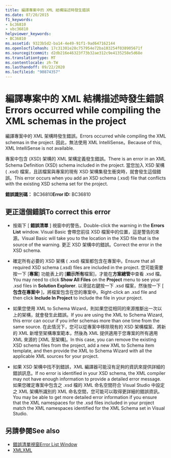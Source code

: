 ```yaml
---
title: 編譯專案中的 XML 結構描述時發生錯誤
ms.date: 07/20/2015
f1_keywords:
- bc36810
- vbc36810
helpviewer_keywords:
- BC36810
ms.assetid: 9323b5d2-ba14-4e49-91f1-9ad647162144
ms.openlocfilehash: 17c31301e28c757954e72ba103254f038905671f
ms.sourcegitcommit: d2db216e46323f73b32ae312c9e4135258e5d68e
ms.translationtype: MT
ms.contentlocale: zh-TW
ms.lasthandoff: 09/22/2020
ms.locfileid: "90874357"
---
```

# <a name="errors-occurred-while-compiling-the-xml-schemas-in-the-project"></a><span data-ttu-id="0c366-102">編譯專案中的 XML 結構描述時發生錯誤</span><span class="sxs-lookup"><span data-stu-id="0c366-102">Errors occurred while compiling the XML schemas in the project</span></span>

<span data-ttu-id="0c366-103">編譯專案中的 XML 架構時發生錯誤。</span><span class="sxs-lookup"><span data-stu-id="0c366-103">Errors occurred while compiling the XML schemas in the project.</span></span> <span data-ttu-id="0c366-104">因此，無法使用 XML IntelliSense。</span><span class="sxs-lookup"><span data-stu-id="0c366-104">Because of this, XML IntelliSense is not available.</span></span>  
  
 <span data-ttu-id="0c366-105">專案中包含 (XSD) 架構的 XML 架構定義發生錯誤。</span><span class="sxs-lookup"><span data-stu-id="0c366-105">There is an error in an XML Schema Definition (XSD) schema included in the project.</span></span> <span data-ttu-id="0c366-106">當您加入 XSD 架構 ( .xsd) 檔案，且該檔案與專案的現有 XSD 架構集發生衝突時，就會發生這個錯誤。</span><span class="sxs-lookup"><span data-stu-id="0c366-106">This error occurs when you add an XSD schema (.xsd) file that conflicts with the existing XSD schema set for the project.</span></span>  
  
 <span data-ttu-id="0c366-107">**錯誤識別碼：** BC36810</span><span class="sxs-lookup"><span data-stu-id="0c366-107">**Error ID:** BC36810</span></span>  
  
## <a name="to-correct-this-error"></a><span data-ttu-id="0c366-108">更正這個錯誤</span><span class="sxs-lookup"><span data-stu-id="0c366-108">To correct this error</span></span>  
  
- <span data-ttu-id="0c366-109">按兩下 [ **錯誤清單** ] 視窗中的警告。</span><span class="sxs-lookup"><span data-stu-id="0c366-109">Double-click the warning in the **Errors List** window.</span></span> <span data-ttu-id="0c366-110">Visual Basic 會帶您前往 XSD 檔案中的位置，這是警告的來源。</span><span class="sxs-lookup"><span data-stu-id="0c366-110">Visual Basic will take you to the location in the XSD file that is the source of the warning.</span></span> <span data-ttu-id="0c366-111">更正 XSD 架構中的錯誤。</span><span class="sxs-lookup"><span data-stu-id="0c366-111">Correct the error in the XSD schema.</span></span>  
  
- <span data-ttu-id="0c366-112">確定所有必要的 XSD 架構 ( .xsd) 檔案都包含在專案中。</span><span class="sxs-lookup"><span data-stu-id="0c366-112">Ensure that all required XSD schema (.xsd) files are included in the project.</span></span> <span data-ttu-id="0c366-113">您可能需要按一下 [**專案**] 功能表上的 [**顯示所有**檔案]，才能在**方案總管**中查看 .xsd 檔。</span><span class="sxs-lookup"><span data-stu-id="0c366-113">You may need to click **Show All Files** on the **Project** menu to see your .xsd files in **Solution Explorer**.</span></span> <span data-ttu-id="0c366-114">以滑鼠右鍵按一下 .xsd 檔案，然後按一下 [ **包含在專案中** ]，將檔案包含在您的專案中。</span><span class="sxs-lookup"><span data-stu-id="0c366-114">Right-click an .xsd file and then click **Include In Project** to include the file in your project.</span></span>  
  
- <span data-ttu-id="0c366-115">如果您使用 XML to Schema Wizard，則如果您從相同的來源推斷出一次以上的架構，就會發生此錯誤。</span><span class="sxs-lookup"><span data-stu-id="0c366-115">If you are using the XML to Schema Wizard, this error can occur if you infer schemas more than one time from the same source.</span></span> <span data-ttu-id="0c366-116">在此情況下，您可以從專案中移除現有的 XSD 架構檔案、將新的 XML 新增至架構專案範本，然後為 XML 提供適用于您專案的所有適用 XML 來源的 [XML 至架構]。</span><span class="sxs-lookup"><span data-stu-id="0c366-116">In this case, you can remove the existing XSD schema files from the project, add a new XML to Schema item template, and then provide the XML to Schema Wizard with all the applicable XML sources for your project.</span></span>  
  
- <span data-ttu-id="0c366-117">如果 XSD 架構中找不到錯誤，XML 編譯器可能沒有足夠的資訊來提供詳細的錯誤訊息。</span><span class="sxs-lookup"><span data-stu-id="0c366-117">If no error is identified in your XSD schema, the XML compiler may not have enough information to provide a detailed error message.</span></span> <span data-ttu-id="0c366-118">如果您確定專案中包含之 .xsd 檔的 XML 命名空間符合 Visual Studio 中設定之 XML 架構所識別的 XML 命名空間，您可能可以取得更詳細的錯誤資訊。</span><span class="sxs-lookup"><span data-stu-id="0c366-118">You may be able to get more detailed error information if you ensure that the XML namespaces for the .xsd files included in your project match the XML namespaces identified for the XML Schema set in Visual Studio.</span></span>  
  
## <a name="see-also"></a><span data-ttu-id="0c366-119">另請參閱</span><span class="sxs-lookup"><span data-stu-id="0c366-119">See also</span></span>

- [<span data-ttu-id="0c366-120">錯誤清單視窗</span><span class="sxs-lookup"><span data-stu-id="0c366-120">Error List Window</span></span>](/visualstudio/ide/reference/error-list-window)
- [<span data-ttu-id="0c366-121">XML</span><span class="sxs-lookup"><span data-stu-id="0c366-121">XML</span></span>](../../programming-guide/language-features/xml/index.md)
